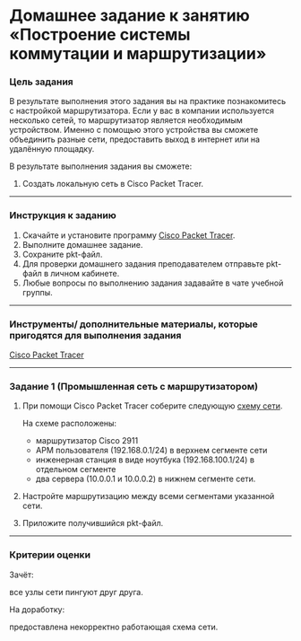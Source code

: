 # Домашнее задание к занятию «Построение системы коммутации и маршрутизации»

### Цель задания

В результате выполнения этого задания вы на практике познакомитесь с настройкой маршрутизатора.
Если у вас в компании используется несколько сетей, то маршрутизатор является необходимым устройством. Именно с помощью этого устройства вы сможете объединить разные сети, предоставить выход в интернет или на удалённую площадку.

В результате выполнения задания вы сможете:

1. Создать локальную сеть в Cisco Packet Tracer.

------

### Инструкция к заданию

1. Скачайте и установите программу [Cisco Packet Tracer](https://www.netacad.com/ru/courses/packet-tracer).
2. Выполните домашнее задание.
3. Сохраните pkt-файл.
4. Для проверки домашнего задания преподавателем отправьте pkt-файл в личном кабинете.
5. Любые вопросы по выполнению задания задавайте в чате учебной группы.

------

### Инструменты/ дополнительные материалы, которые пригодятся для выполнения задания

[Cisco Packet Tracer](https://www.netacad.com/ru/courses/packet-tracer)

------

### Задание 1 (Промышленная сеть с маршрутизатором)

1. При помощи Cisco Packet Tracer соберите следующую [схему сети](Net_3.JPG).

   На схеме расположены:

   - маршрутизатор Cisco 2911
   - АРМ пользователя (192.168.0.1/24) в верхнем сегменте сети
   - инженерная станция в виде ноутбука (192.168.100.1/24) в отдельном сегменте
   - два сервера (10.0.0.1 и 10.0.0.2) в нижнем сегменте сети.

2. Настройте маршрутизацию между всеми сегментами указанной сети.

3. Приложите получившийся pkt-файл.

------

### Критерии оценки

Зачёт:

все узлы сети пингуют друг друга.

На доработку:

предоставлена некорректно работающая схема сети.
